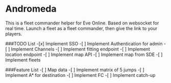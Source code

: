 # Andromeda

This is a fleet commander helper for Eve Online.
Based on websocket for real time.
Launch a fleet as a fleet commander, then give the link to your players.

###TODO List
    -[x] Implement SSO
    -[ ] Implement Authentication for admin
    -[ ] Implement Channels
    -[ ] Implement fitting endpoint
    -[ ] Implement location endpoint
    -[ ] Implement map API
    -[ ] Implement map from SDE
    -[ ] Implement fleets

###Feature List
    -[ ] Map data
    -[ ] Implement matrix of 5 jumps
    -[ ] Implement A* for destination
    -[ ] Implement FC
    -[ ] Implement catch-up
